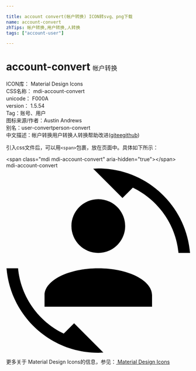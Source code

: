 ```yaml
---

title: account convert(帐户转换) ICON转svg、png下载
name: account-convert
zhTips: 帐户转换,用户转换,人转换
tags: ["account-user"]

---
```


# account-convert  <small style="font-size: 60%;font-weight: 100">帐户转换</small>


<div class="detail-page">
<p>
<span>
ICON库：
<span class="badge-secondary badge">Material Design Icons</span> 
</span>
<br/>
<span>
CSS名称：
<span class="badge-secondary badge">mdi-account-convert</span> 
</span>
<br/>
<span>
unicode：
<span class="badge-secondary badge">F000A</span> 
<copy-btn content='F000A' btn-title=""></copy-btn>
<copy-btn :content='String.fromCodePoint(parseInt("F000A", 16))' btn-title="复制U"></copy-btn>
</span>
<br/>
<span>
version：
<span class="badge-secondary badge">1.5.54</span> 
</span><br/><span>Tag：<span class="badge-light badge"><router-link to="/tags/account-user.html">账号、用户</router-link></span></span>
<br/>
<span>图标来源/作者：<span class="badge-light badge">Austin Andrews</span></span> 
<br/>
<span>别名：<span class="badge-light badge">user-convert</span><span class="badge-light badge">person-convert</span></span><br/><span class="zh-detail">中文描述：<span class="badge-primary badge">帐户转换</span><span class="badge-primary badge">用户转换</span><span class="badge-primary badge">人转换</span><span class="help-link"><span>帮助改进</span>(<a href="https://gitee.com/liuwave/icon-helper/edit/master/json/material/account-convert.json" target="_blank" rel="noopener noreferrer">gitee</a><a href="https://github.com/liuwave/icon-helper/edit/master/json/material/account-convert.json" target="_blank" rel="noopener noreferrer">github</a></span>)</span><br/>
</p>
</div>
<div class="alert alert-dark">
  <i class="mdi mdi-account-convert mdi-48px"></i>
  <i class="mdi mdi-account-convert mdi-36px"></i>
  <i class="mdi mdi-account-convert mdi-24px"></i>
  <i class="mdi mdi-account-convert mdi-18px"></i>
</div>
<div>
  <p>引入css文件后，可以用<code>&lt;span&gt;</code>包裹，放在页面中。具体如下所示：    
  </p>
  <div class="alert alert-primary" style="font-size: 14px">
    &lt;span class="mdi mdi-account-convert" aria-hidden="true"&gt;&lt;/span&gt;
    <copy-btn content='<span class="mdi mdi-account-convert" aria-hidden="true"></span>'></copy-btn>
  </div>
  <div class="alert alert-secondary">
    <i class="mdi mdi-account-convert"
    style="font-size: 24px"
    aria-hidden="true"></i> mdi-account-convert
    <copy-btn content="mdi-account-convert" btn-title="复制图标名称"></copy-btn>
  </div>
</div>
<div id="svg" class="svg-wrap">
<svg xmlns="http://www.w3.org/2000/svg" viewBox="0 0 24 24"><path d="M12 0L11.34 .03L15.15 3.84L16.5 2.5C19.75 4.07 22.09 7.24 22.45 11H23.95C23.44 4.84 18.29 0 12 0M12 4C10.07 4 8.5 5.57 8.5 7.5C8.5 9.43 10.07 11 12 11C13.93 11 15.5 9.43 15.5 7.5C15.5 5.57 13.93 4 12 4M.05 13C.56 19.16 5.71 24 12 24L12.66 23.97L8.85 20.16L7.5 21.5C4.25 19.94 1.91 16.76 1.55 13H.05M12 13C8.13 13 5 14.57 5 16.5V18H19V16.5C19 14.57 15.87 13 12 13Z" /></svg>
</div>
<detail full-name='mdi-account-convert'></detail>
    
<div><p>更多关于 Material Design Icons的信息，参见：<a target="_blank" href="https://iconhelper.cn/material.html"> Material Design Icons</a>
</p></div>
